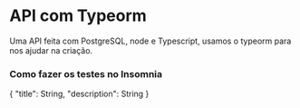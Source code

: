 # API com Typeorm

Uma API feita com PostgreSQL, node e Typescript, usamos o typeorm para nos ajudar na criação.

### Como fazer os testes no Insomnia


{
    "title": String,
    "description": String
}

